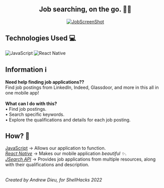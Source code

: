 <h2 align="center">
Job searching, on the go. 💼💨
</h2> 


<p align="center">
  <a href="#" target="_blank" rel="noreferrer"><img src="https://i.imgur.com/HgMsJsc.png" alt="JobScreenShot"></a>
</p>

## Technologies Used 💻
![JavaScript](https://img.shields.io/badge/javascript-%23323330.svg?style=for-the-badge&logo=javascript&logoColor=%23F7DF1E) ![React Native](https://img.shields.io/badge/react_native-%2320232a.svg?style=for-the-badge&logo=react&logoColor=%2361DAFB)

## Information ℹ️
**Need help finding job applications??** <br>
Find job postings from LinkedIn, Indeed, Glassdoor, and more in this all in one mobile app!<br> <br>
**What can I do with this? <br>**
• Find job postings. <br>
• Search specific keywords. <br> 
• Explore the qualifications and details for each job posting. <br>

## How? 🤔
<ins>JavaScript</ins> → Allows our application to function. <br>
<ins>*React Native*</ins> → Makes our mobile application *beautiful ✨*. <br>
<ins>*JSearch API*</ins> → Provides job applications from multiple resources, along with their qualifications and description. <br> <br>

*Created by Andrew Dieu, for ShellHacks 2022*
